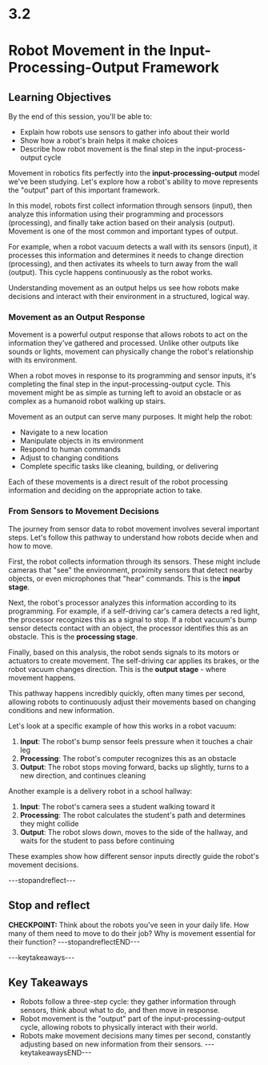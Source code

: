 # 3.2
# **Robot Movement in the Input-Processing-Output Framework**

## **Learning Objectives**

By the end of this session, you'll be able to:
- Explain how robots use sensors to gather info about their world
- Show how a robot's brain helps it make choices
- Describe how robot movement is the final step in the input-process-output cycle

Movement in robotics fits perfectly into the **input-processing-output** model we've been studying. Let's explore how a robot's ability to move represents the "output" part of this important framework.

In this model, robots first collect information through sensors (input), then analyze this information using their programming and processors (processing), and finally take action based on their analysis (output). Movement is one of the most common and important types of output.

For example, when a robot vacuum detects a wall with its sensors (input), it processes this information and determines it needs to change direction (processing), and then activates its wheels to turn away from the wall (output). This cycle happens continuously as the robot works.

Understanding movement as an output helps us see how robots make decisions and interact with their environment in a structured, logical way.

### **Movement as an Output Response**

Movement is a powerful output response that allows robots to act on the information they've gathered and processed. Unlike other outputs like sounds or lights, movement can physically change the robot's relationship with its environment.

When a robot moves in response to its programming and sensor inputs, it's completing the final step in the input-processing-output cycle. This movement might be as simple as turning left to avoid an obstacle or as complex as a humanoid robot walking up stairs.

Movement as an output can serve many purposes. It might help the robot:
- Navigate to a new location
- Manipulate objects in its environment
- Respond to human commands
- Adjust to changing conditions
- Complete specific tasks like cleaning, building, or delivering

Each of these movements is a direct result of the robot processing information and deciding on the appropriate action to take.

### **From Sensors to Movement Decisions**

The journey from sensor data to robot movement involves several important steps. Let's follow this pathway to understand how robots decide when and how to move.

First, the robot collects information through its sensors. These might include cameras that "see" the environment, proximity sensors that detect nearby objects, or even microphones that "hear" commands. This is the **input stage**.

Next, the robot's processor analyzes this information according to its programming. For example, if a self-driving car's camera detects a red light, the processor recognizes this as a signal to stop. If a robot vacuum's bump sensor detects contact with an object, the processor identifies this as an obstacle. This is the **processing stage**.

Finally, based on this analysis, the robot sends signals to its motors or actuators to create movement. The self-driving car applies its brakes, or the robot vacuum changes direction. This is the **output stage** - where movement happens.

This pathway happens incredibly quickly, often many times per second, allowing robots to continuously adjust their movements based on changing conditions and new information.

Let's look at a specific example of how this works in a robot vacuum:
1. **Input**: The robot's bump sensor feels pressure when it touches a chair leg
2. **Processing**: The robot's computer recognizes this as an obstacle
3. **Output**: The robot stops moving forward, backs up slightly, turns to a new direction, and continues cleaning

Another example is a delivery robot in a school hallway:
1. **Input**: The robot's camera sees a student walking toward it
2. **Processing**: The robot calculates the student's path and determines they might collide
3. **Output**: The robot slows down, moves to the side of the hallway, and waits for the student to pass before continuing

These examples show how different sensor inputs directly guide the robot's movement decisions.

---stopandreflect---
## **Stop and reflect**

**CHECKPOINT:** Think about the robots you've seen in your daily life. How many of them need to move to do their job? Why is movement essential for their function?
---stopandreflectEND---

---keytakeaways---
## **Key Takeaways**
- Robots follow a three-step cycle: they gather information through sensors, think about what to do, and then move in response.
- Robot movement is the "output" part of the input-processing-output cycle, allowing robots to physically interact with their world.
- Robots make movement decisions many times per second, constantly adjusting based on new information from their sensors.
---keytakeawaysEND---